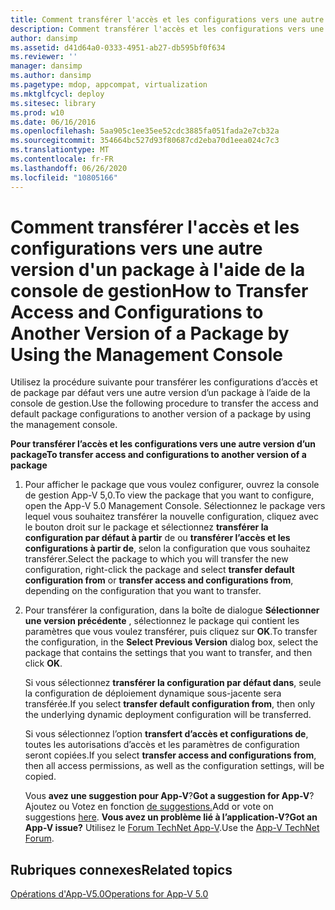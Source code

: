 ```yaml
---
title: Comment transférer l'accès et les configurations vers une autre version d'un package à l'aide de la console de gestion
description: Comment transférer l'accès et les configurations vers une autre version d'un package à l'aide de la console de gestion
author: dansimp
ms.assetid: d41d64a0-0333-4951-ab27-db595bf0f634
ms.reviewer: ''
manager: dansimp
ms.author: dansimp
ms.pagetype: mdop, appcompat, virtualization
ms.mktglfcycl: deploy
ms.sitesec: library
ms.prod: w10
ms.date: 06/16/2016
ms.openlocfilehash: 5aa905c1ee35ee52cdc3885fa051fada2e7cb32a
ms.sourcegitcommit: 354664bc527d93f80687cd2eba70d1eea024c7c3
ms.translationtype: MT
ms.contentlocale: fr-FR
ms.lasthandoff: 06/26/2020
ms.locfileid: "10805166"
---
```

# <span data-ttu-id="7bdad-103">Comment transférer l'accès et les configurations vers une autre version d'un package à l'aide de la console de gestion</span><span class="sxs-lookup"><span data-stu-id="7bdad-103">How to Transfer Access and Configurations to Another Version of a Package by Using the Management Console</span></span>


<span data-ttu-id="7bdad-104">Utilisez la procédure suivante pour transférer les configurations d’accès et de package par défaut vers une autre version d’un package à l’aide de la console de gestion.</span><span class="sxs-lookup"><span data-stu-id="7bdad-104">Use the following procedure to transfer the access and default package configurations to another version of a package by using the management console.</span></span>

**<span data-ttu-id="7bdad-105">Pour transférer l’accès et les configurations vers une autre version d’un package</span><span class="sxs-lookup"><span data-stu-id="7bdad-105">To transfer access and configurations to another version of a package</span></span>**

1.  <span data-ttu-id="7bdad-106">Pour afficher le package que vous voulez configurer, ouvrez la console de gestion App-V 5,0.</span><span class="sxs-lookup"><span data-stu-id="7bdad-106">To view the package that you want to configure, open the App-V 5.0 Management Console.</span></span> <span data-ttu-id="7bdad-107">Sélectionnez le package vers lequel vous souhaitez transférer la nouvelle configuration, cliquez avec le bouton droit sur le package et sélectionnez **transférer la configuration par défaut à partir** de ou **transférer l’accès et les configurations à partir de**, selon la configuration que vous souhaitez transférer.</span><span class="sxs-lookup"><span data-stu-id="7bdad-107">Select the package to which you will transfer the new configuration, right-click the package and select **transfer default configuration from** or **transfer access and configurations from**, depending on the configuration that you want to transfer.</span></span>

2.  <span data-ttu-id="7bdad-108">Pour transférer la configuration, dans la boîte de dialogue **Sélectionner une version précédente** , sélectionnez le package qui contient les paramètres que vous voulez transférer, puis cliquez sur **OK**.</span><span class="sxs-lookup"><span data-stu-id="7bdad-108">To transfer the configuration, in the **Select Previous Version** dialog box, select the package that contains the settings that you want to transfer, and then click **OK**.</span></span>

    <span data-ttu-id="7bdad-109">Si vous sélectionnez **transférer la configuration par défaut dans**, seule la configuration de déploiement dynamique sous-jacente sera transférée.</span><span class="sxs-lookup"><span data-stu-id="7bdad-109">If you select **transfer default configuration from**, then only the underlying dynamic deployment configuration will be transferred.</span></span>

    <span data-ttu-id="7bdad-110">Si vous sélectionnez l’option **transfert d’accès et configurations de**, toutes les autorisations d’accès et les paramètres de configuration seront copiées.</span><span class="sxs-lookup"><span data-stu-id="7bdad-110">If you select **transfer access and configurations from**, then all access permissions, as well as the configuration settings, will be copied.</span></span>

    <span data-ttu-id="7bdad-111">Vous **avez une suggestion pour App-V**?</span><span class="sxs-lookup"><span data-stu-id="7bdad-111">**Got a suggestion for App-V**?</span></span> <span data-ttu-id="7bdad-112">Ajoutez ou Votez en fonction [de suggestions.](http://appv.uservoice.com/forums/280448-microsoft-application-virtualization)</span><span class="sxs-lookup"><span data-stu-id="7bdad-112">Add or vote on suggestions [here](http://appv.uservoice.com/forums/280448-microsoft-application-virtualization).</span></span> **<span data-ttu-id="7bdad-113">Vous avez un problème lié à l’application-V?</span><span class="sxs-lookup"><span data-stu-id="7bdad-113">Got an App-V issue?</span></span>** <span data-ttu-id="7bdad-114">Utilisez le [Forum TechNet App-V](https://social.technet.microsoft.com/Forums/home?forum=mdopappv).</span><span class="sxs-lookup"><span data-stu-id="7bdad-114">Use the [App-V TechNet Forum](https://social.technet.microsoft.com/Forums/home?forum=mdopappv).</span></span>

## <span data-ttu-id="7bdad-115">Rubriques connexes</span><span class="sxs-lookup"><span data-stu-id="7bdad-115">Related topics</span></span>


[<span data-ttu-id="7bdad-116">Opérations d'App-V5.0</span><span class="sxs-lookup"><span data-stu-id="7bdad-116">Operations for App-V 5.0</span></span>](operations-for-app-v-50.md)

 

 






